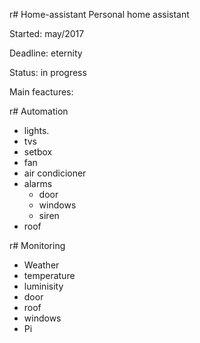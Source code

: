 r# Home-assistant
Personal home assistant

Started: may/2017

Deadline: eternity

Status: in progress

Main feactures:

r# Automation
- lights.
- tvs
- setbox
- fan
- air condicioner
- alarms
  - door
  - windows
  - siren
- roof



r# Monitoring
- Weather
- temperature
- luminisity
- door
- roof
- windows
- Pi

